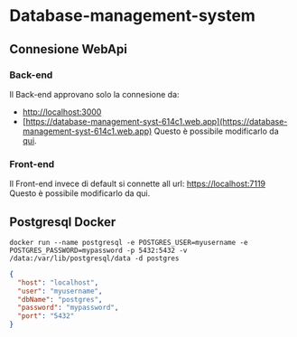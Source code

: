 # Database-management-system

## Connesione WebApi 
### Back-end
Il Back-end approvano solo la connesione da:
- [http://localhost:3000](http://localhost:3000)
- [https://database-management-syst-614c1.web.app](https://database-management-syst-614c1.web.app)
Questo è possibile modificarlo da [qui](https://github.com/simone7687/Database-management-system/blob/master/back-end/Program.cs#L12).
### Front-end
Il Front-end invece di default si connette all url: [https://localhost:7119](https://localhost:7119)
Questo è possibile modificarlo da qui.

## Postgresql Docker
```docker
docker run --name postgresql -e POSTGRES_USER=myusername -e POSTGRES_PASSWORD=mypassword -p 5432:5432 -v /data:/var/lib/postgresql/data -d postgres
```
```json
{
  "host": "localhost",
  "user": "myusername",
  "dbName": "postgres",
  "password": "mypassword",
  "port": "5432"
}
```
